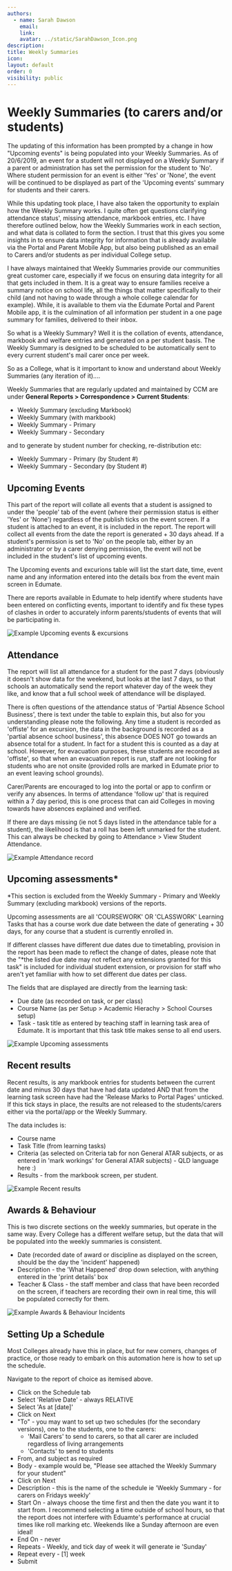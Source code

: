 ```yaml
---
authors:
  - name: Sarah Dawson
    email: 
    link: 
    avatar: ../static/SarahDawson_Icon.png
description: 
title: Weekly Summaries
icon: 
layout: default
order: 0
visibility: public
---
```

# Weekly Summaries (to carers and/or students)

The updating of this information has been prompted by a change in how "Upcoming events" is being populated into your Weekly Summaries.  As of 20/6/2019, an event for a student will not displayed on a Weekly Summary if a parent or administration has set the permission for the student to 'No'.  Where student permission for an event is either 'Yes' or 'None', the event will be continued to be displayed as part of the 'Upcoming events' summary for students and their carers.

While this updating took place, I have also taken the opportunity to explain how the Weekly Summary works.  I quite often get questions clarifying attendance status', missing attendance, markbook entries, etc.  I have therefore outlined below, how the Weekly Summaries work in each section, and what data is collated to form the section.  I trust that this gives you some insights in to ensure data integrity for information that is already available via the Portal and Parent Mobile App, but also being published as an email to Carers and/or students as per individual College setup.

I have always maintained that Weekly Summaries provide our communities great customer care, especially if we focus on ensuring data integrity for all that gets included in them.  It is a great way to ensure families receive a summary notice on school life, all the things that matter specifically to their child (and not having to wade through a whole college calendar for example).  While, it is available to them via the Edumate Portal and Parent Mobile app, it is the culmination of all information per student in a one page summary for families, delivered to their inbox.

So what is a Weekly Summary? Well it is the collation of events, attendance, markbook and welfare entries and generated on a per student basis.  The Weekly Summary is designed to be scheduled to be automatically sent to every current student's mail carer once per week.  

So as a College, what is it important to know and understand about Weekly Summaries (any iteration of it)....

Weekly Summaries that are regularly updated and maintained by CCM are under **General Reports > Correspondence > Current Students**:
- Weekly Summary (excluding Markbook)
- Weekly Summary (with markbook)
- Weekly Summary - Primary
- Weekly Summary - Secondary

and to generate by student number for checking, re-distribution etc:
- Weekly Summary - Primary (by Student #)
- Weekly Summary - Secondary (by Student #)

## Upcoming Events

This part of the report will collate all events that a student is assigned to under the 'people' tab of the event (where their permission status is either 'Yes' or 'None') regardless of the publish ticks on the event screen.  If a student is attached to an event, it is included in the report.  The report will collect all events from the date the report is generated + 30 days ahead.  If a student's permission is set to 'No' on the people tab, either by an administrator or by a carer denying permission, the event will not be included in the student's list of upcoming events.

The Upcoming events and excurions table will list the start date, time, event name and any information entered into the details box from the event main screen in Edumate.

There are reports available in Edumate to help identify where students have been entered on conflicting events, important to identify and fix these types of clashes in order to accurately inform parents/students of events that will be participating in.

![Example Upcoming events & excursions](../static/Edumate/WeeklySummaries/Upcoming_Events.png "Upcoming Events")

## Attendance

The report will list all attendance for a student for the past 7 days (obviously it doesn't show data for the weekend, but looks at the last 7 days, so that schools an automatically send the report whatever day of the week they like, and know that a full school week of attendance will be displayed.

There is often questions of the attendance status of 'Partial Absence School Business', there is text under the table to explain this, but also for you understanding please note the following.  Any time a student is recorded as 'offiste' for an excursion, the data in the background is recorded as a 'partial absence school business', this absence DOES NOT go towards an absence total for a student.  In fact for a student this is counted as a day at school.  However, for evacuation purposes, these students are recorded as 'offiste', so that when an evacuation report is run, staff are not looking for students who are not onsite (provided rolls are marked in Edumate prior to an event leaving school grounds).

Carer/Parents are encouraged to log into the portal or app to confirm or verify any absences.  In terms of attendance 'follow up' that is required within a 7 day period, this is one process that can aid Colleges in moving towards have absences explained and verified.

If there are days missing (ie not 5 days listed in the attendance table for a student), the likelihood is that a roll has been left unmarked for the student.  This can always be checked by going to Attendance > View Student Attendance.

![Example Attendance record](../static/Edumate/WeeklySummaries/Attendance.png "Attendance record")

## Upcoming assessments*

*This section is excluded from the Weekly Summary - Primary and Weekly Summary (excluding markbook) versions of the reports.

Upcoming assessments are all 'COURSEWORK' OR 'CLASSWORK' Learning Tasks that has a course work due date between the date of generating + 30 days, for any course that a student is currently enrolled in.

If different classes have different due dates due to timetabling, provision in the report has been made to reflect the change of dates, please note that the "*the listed due date may not reflect any extensions granted for this task" is included for individual student extension, or provision for staff who aren't yet familiar with how to set different due dates per class.

The fields that are displayed are directly from the learning task:
- Due date (as recorded on task, or per class)
- Course Name (as per Setup > Academic Hierachy > School Courses setup)
- Task - task title as entered by teaching staff in learning task area of Edumate.  It is important that this task title makes sense to all end users.

![Example Upcoming assessments](../static/Edumate/WeeklySummaries/Upcoming_Assessments.png "Upcoming Assessments")

## Recent results

Recent results, is any markbook entries for students between the current date and minus 30 days that have had data updated AND that from the learning task screen have had the 'Release Marks to Portal Pages' unticked.  If this tick stays in place, the results are not released to the students/carers either via the portal/app or the Weekly Summary.

The data includes is:
- Course name
- Task Title (from learning tasks)
- Criteria (as selected on Criteria tab for non General ATAR subjects, or as entered in 'mark workings' for General ATAR subjects) - QLD language here :)
- Results - from the markbook screen, per student.

![Example Recent results](../static/Edumate/WeeklySummaries/Recent_Results.png "Recent Results")

## Awards & Behaviour 

This is two discrete sections on the weekly summaries, but operate in the same way.  Every College has a different welfare setup, but the data that will be populated into the weekly summaries is consistent.
- Date (recorded date of award or discipline as displayed on the screen, should be the day the 'incident' happened)
- Description - the 'What Happened' drop down selection, with anything entered in the 'print details' box
- Teacher & Class - the staff member and class that have been recorded on the screen, if teachers are recording their own in real time, this will be populated correctly for them.

![Example Awards & Behaviour Incidents](../static/Edumate/WeeklySummaries/Awards_Behaviour.png "Awards & Behaviour")

## Setting Up a Schedule

Most Colleges already have this in place, but for new comers, changes of practice, or those ready to embark on this automation here is how to set up the schedule.

Navigate to the report of choice as itemised above.
- Click on the Schedule tab
- Select 'Relative Date' - always RELATIVE
- Select 'As at [date]'
- Click on Next
- "To" - you may want to set up two schedules (for the secondary versions), one to the students, one to the carers:
	+ 'Mail Carers' to send to carers, so that all carer are included regardless of living arrangements
	+ 'Contacts' to send to students
- From, and subject as required
- Body - example would be, "Please see attached the Weekly Summary for your student"
- Click on Next
- Description - this is the name of the schedule ie 'Weekly Summary - for carers on Fridays weekly'
- Start On - always choose the time first and then the date you want it to start from.  I recommend selecting a time outside of school hours, so that the report does not interfere with Eduamte's performance at crucial times like roll marking etc.  Weekends like a Sunday afternoon are even ideal!
- End On - never
- Repeats - Weekly, and tick day of week it will generate ie 'Sunday'
- Repeat every - [1] week
- Submit
